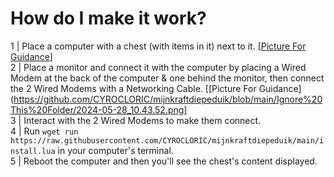 # How do I make it work?  
1 | Place a computer with a chest (with items in it) next to it. [[Picture For Guidance](https://github.com/CYROCLORIC/mijnkraftdiepeduik/blob/main/Ignore%20This%20Folder/2024-05-28_10.41.05.png)]  
2 | Place a monitor and connect it with the computer by placing a Wired Modem at the back of the computer & one behind the monitor, then connect the 2 Wired Modems with a Networking Cable. [[Picture For Guidance](https://github.com/CYROCLORIC/mijnkraftdiepeduik/blob/main/Ignore%20This%20Folder/2024-05-28_10.43.52.png]  
3 | Interact with the 2 Wired Modems to make them connect.  
4 | Run `wget run https://raw.githubusercontent.com/CYROCLORIC/mijnkraftdiepeduik/main/install.lua` in your computer's terminal.  
5 | Reboot the computer and then you'll see the chest's content displayed.  
